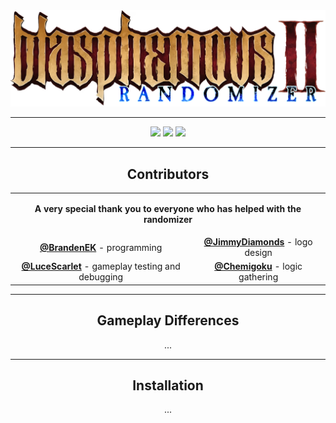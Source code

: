 <div align="center">
  <img src="logo.png">
</div>

---

<div align="center">
  <img src="https://img.shields.io/github/v/release/BrandenEK/BlasII.Randomizer?style=for-the-badge">
  <img src="https://img.shields.io/github/last-commit/BrandenEK/BlasII.Randomizer?color=important&style=for-the-badge">
  <img src="https://img.shields.io/github/downloads/BrandenEK/BlasII.Randomizer/total?color=success&style=for-the-badge">
</div>

---

<div align="center">
  <h2>Contributors</h2>
  
  <table>
    <tr>
      <td align="center" colspan="3"> <p><b> A very special thank you to everyone who has helped with the randomizer </b></p> </td>
    </tr>
    <tr>
      <td align="center"> <b><a href="https://github.com/BrandenEK">@BrandenEK</a></b> - programming </td>
      <td align="center"> <b><a href="https://github.com/JimmyDiamonds">@JimmyDiamonds</a></b> - logo design </td>
    </tr>
    <tr>
      <td align="center"> <b><a href="https://github.com/LuceScarlet">@LuceScarlet</a></b> - gameplay testing and debugging </td>
      <td align="center"> <b><a href="#">@Chemigoku</a></b> - logic gathering </td>
    </tr>
  </table>
</div>

---

<div align="center">
  <h2>Gameplay Differences</h2>

  <p>...</p>
</div>

---

<div align="center">
  <h2>Installation</h2>

  <p>...</p>
</div>
